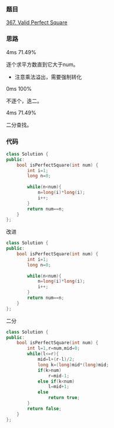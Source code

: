 ### 题目
[367. Valid Perfect Square](https://leetcode-cn.com/problems/valid-perfect-square/submissions/)
### 思路
4ms 71.49%

逐个求平方数直到它大于num。
+ 注意乘法溢出，需要强制转化

0ms 100%

不逐个，迭二。

4ms 71.49%

二分查找。
### 代码
```c++
class Solution {
public:
    bool isPerfectSquare(int num) {
        int i=1;
        long n=0;
        
        while(n<num){
            n=long(i)*long(i);
            i++;
        }
        return num==n;
    }
};
```
改进
```c++
class Solution {
public:
    bool isPerfectSquare(int num) {
        int i=1;
        long n=0;
        
        while(n<num){
            n=long(i)*long(i);
            i++;
        }
        return num==n;
    }
};
```
二分
```c++
class Solution {
public:
    bool isPerfectSquare(int num) {
        int l=1,r=num,mid=0;
        while(l<=r){
            mid=l+(r-l)/2;
            long k=(long)mid*(long)mid;
            if(k>num)
                r=mid-1;
            else if(k<num)
                l=mid+1;
            else 
                return true;
        }
        return false;
    }
};
```
